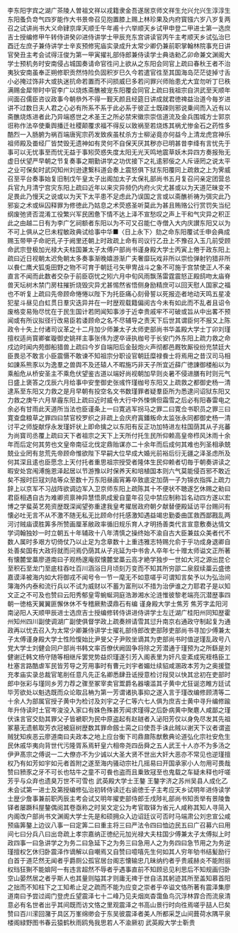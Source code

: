 <!-- { "loadSidebar": true } -->
李东阳字宾之湖广茶陵人曽祖文祥以戎籍隶金吾遂居京师文祥生允兴允兴生淳淳生东阳蚤负竒气四岁能作大书景帝召见抱置膝上赐上林珍果及内府寳镪六岁八岁复两召之试讲尚书大义命肄京庠天顺壬午年甫十六举顺天乡试甲申登二甲进士第一选庶吉士授编修甲午转侍讲癸卯进侍讲学士甲辰充东宫讲读官丙午主考顺天乡试弘治巳酉迁左庶子兼侍讲学士辛亥预修宪庙实录成升太常少卿仍兼前职掌翰林院事充日讲官癸丑主考会试得汪俊为第一甲寅擢礼部侍郎兼侍读学士典诰勑乙卯命兼文渊阁大学士预机务时安南侵占城国奏请命官徃问上欲从之东阳会同官上疏曰春秋王者不治夷狄安南虽奉正朔修职贡然恃险负固积岁巳久今若遣官徃至其国海岛茫茫徒掉寸舌小必掩过饰非大或执迷抗命若置而不问损威巳多若问罪兴师贻患尤大宜勿听丁巳秩满赐金犀带时中官李广以烧炼斋醮被宠东阳覆会同官上疏曰我祖宗自洪武至天顺年间面召儒臣咨议政事今朝叅外不得一觐天颜且经筵日讲成就君徳禆益治道今毎岁进讲不过数日夫人君之心必有所系不系于此必系于彼正士既疎则邪说乗间而入近有以斋醮烧炼进者此乃异端惑世之术圣王之所必禁宋徽宗崇信道流及金兵围城方士郭京诳称作法卒使乗舆播迁社稷颠覆求福不得反以致祸至若烧炼其祸尤惨金石之药性多酷烈一入肠腑为祸百端唐宪宗药发致疾虽杖杀方士柳泌竟亦何益今上清龙虎宫神乐祖师殿及畨经厂皆焚毁无遗神如有灵何不自保天厌其秽亦已明甚昔李绛有言忧先于事可以无忧事至而忧无益于事矧荧惑失度太阳无光天鸣地震草妖木异四方奏报殆无虚日伏望严早朝之节复奏事之期勤讲学之功优接下之礼逺邪佞之人斥诬罔之说太平之业可保矣时武冈知州刘逊逮繋科道会奏上震怒俱下狱东阳覆同上疏救之上为霁威召至平台奏事始复旧制戊午皇太子出阁加太子太保礼部尚书五月复召问亲定团营总兵官九月清宁宫灾东阳上疏曰近年以来灾异频仍内府火灾尤甚或以为天道茫昧变不足畏此乃慢天之说或以为天下太平患不足虑此乃误国之言或以斋醮祈祷为弭灾此乃邪妄之术或纵囚释罪为修徳此乃姑息之术荧惑圣听莫此为甚且贿赂公行赏罚失当纪纲废弛贤否混淆工役繁兴军民困惫下情不达上泽不宣愁叹之声上干和气灾异之积正此之由越二日有为李广乞祠额者东阳以为不可又召能仁寺僧入大内庆讃东阳又以为不可上俱从之巳未程敏政典试给事中华■〈日上永下〉劾之命东阳覆试壬申会典成赐玉带甲子命祀孔子于阙里还朝上时政疏上命有司议行乙丑上不豫召入玉几前受顾命武宗登极加光禄大夫柱国兼太子太傅户部尚书谨身殿大学士丙寅上倦于政东阳上疏曰近日视朝太迟免朝太多奏事渐晚嬉游渐广夫奢靡玩戏非所以崇俭弹射钓猎非所以飬仁鹰犬狐兎田野之物不可育于朝廷弓矢甲冑战斗之象不可施于宫禁使正人不亲直言不闻而此数者交杂于前臣窃忧之矧六月中旬风雨飘荡雷霆震怒正殿鸱吻太庙脊兽天坛树木禁门房柱摧折烧毁灾异尤甚惕然省悟侧身励精庶可以回天慰人国家之福也不听复上疏曰先帝顾命惓惓以陛下为托臣痛心刻骨誓以死报迩者地动天鸣五星凌犯星斗昼见白虹贯日羣灾迭异并在一时歴观载籍偏阅古今未有如此而不乱者且诏令废格变易殆尽忧在于民生国计若罔闻知事涉于近幸贵戚牢不可破或旨从中出畧不预闻或有所议拟径行改易臣若诿顾命之名不尽辅导之责天下后世其谓臣何不报又上陈政令十失上付诸司议革之十二月加少师兼太子太师吏部尚书华盖殿大学士丁卯刘瑾擅权适尚寳卿崔璇御史姚祥主事张伟为逻卒诬执枷号于长安门外东阳上疏力救之命戍边时闻内苑御船猎兽上疏曰今岁自端阳后金鼔炮火声彻都邑厩牧厮役纷充禁廷大臣畏忌不敢言小臣震慑不敢谏不知祖宗分职设官朝廷糜禄飬士将焉用之昔汉司马相如諌系熊豕以为逸羣之兽舆不及还辕人不暇施巧非天子所宜近薛广徳諌御楼船以为乘船危从桥安圣主不乘危伏望鉴古道以端好尚视朝加早则炎暑不侵进膳有时则元气日盛上褒答之戊辰六月给事中安奎御史张彧忤瑾枷号东阳又上疏救之都御史杨一清逮系至东阳又力救之是月早朝有投空名文书数瑾罪者疑羣臣所为悉逮问诏狱东阳又力救之庚午六月旱霾东阳上疏曰近时威令大行中外悚惧但霜雪之后必有阳春雷电之余必有甘雨此天道所当法也臣谨条上一曰寛逃军拐马之罪二曰寛佥书职员之罪三曰寛查盘粮草之罪四曰禁官校罗织之非疏上会庆府寘鐇叛命太监张永同都御史杨一清讨平之师旋献俘永发瑾奸状上即命擒之以东阳有反正功加特进左柱国荫其从子兆蕃为尚寳司丞覆上疏曰天下者祖宗之天下上天所付托生民所仰赖高皇帝栉风沐雨十余年而后定何其劳也文皇帝南征北伐定鼎贻谋亦二十余年而后成何其难也列圣相承兢兢业业罔有怠荒先帝顾命惟欲陛下早嗣大位早成大婚光前裕后衍无疆之泽圣虑所及何其深且逺也臣愿念上天付托者重思祖宗授受者隆体生民仰赖者切毎于朝奏讲读之暇安处宫闱溥施恩泽起居以节游豫以时保养天和培植国本则六气莫能侵百邪不敢近矣不报时巨冦刘陆等众至数十万东阳昼画宵筹卒致底定加荫一子为锦衣指挥上疏力辞上以京军不习战阵欲调边军入卫京师东阳上疏陈其十不便状不聴遂乞休赐之勑曰君臣相遇自古为难卿资禀神异慧悟夙成爰自童年召见中禁应制称旨名动四方遂以宏博之学蜚英艺苑资歴既深闻望弥重逮我皇考擢居政府朝夕献替便殿延访平台赐问有懐必吐无言不从不激不随无私无比顾命付托感激知遇益竭忠勤委曲匡救西鄙戡乱两河讨贼庙谟胜筭多所赞画厘革敝政率循旧规乐育人才明扬善类代言宣意敷奏达情文学词翰独妙一时立朝五十年辅政十八年清慎之操终始不渝自古大臣兼兹众美者代不数人属时多艰方切倚仗乃以止足为念章数十上重违雅志特赐允俞于乎功成身退卿自处善矣国有大政将就而问焉仍荫其从子兆延为中书舎人卒年七十赠太师谥文正所著有懐麓堂藁廖道南曰子观杨邃庵叙懐麓堂藁云高才絶学独步一世如大河之源出昆仑至积石至龙门至底柱吞吐百川涵浴日月顷刻万变而不知其所穷邵二泉叙续藁云盛徳嘉谟泽被海内如大将御戎不闻号令一节一麾无不如意嗟乎可谓知言矣予以为弘治间簿海外内泰和流行兵以不试为威财以不蓄为富刑以不措为治伊谁之力耶君子是以知文正之不可及也赞曰云阳秀郁皇雩蜿蜒洞庭浩渺湘水沦涟惟彼黎老端亮沉潜歴事四朝一徳格天翼翼匪懈休休不专稽厥勲谟鼎石有编
谨身殿大学士焦芳
焦芳字孟阳河南泌阳人天顺甲辰进士选庶吉士授编修转侍讲进侍讲学士左迁湖广桂阳州同知歴霍州知州四川副使调湖广副使俱督学政上疏奏辨请雪其愆升南京右通政守制起复为通政再以忧去召入为太常少卿兼侍讲学士擢礼部侍郎改吏部陟吏部尚书寻加少傅兼太子太傅谨身殿大学士性险愎始比尹旻父子尹败坐谪其为吏部尚书时值逆瑾乱政号八党大学士刘健会同户部尚书韩文率百僚伏阙固争将除之芳潜通于瑾预为之所繇是刘健谢迁韩文杨守随等相继斥罢党势益炽瑾遂引芳入阁表里为奸凡变紊成宪桎梏臣工杜塞言路酷虐军民皆芳导之芳用事时有曹元刘宇者媚灶续貂咸溷政本芳为之奥援暨充孝庙实录总裁官笔削任意凡先正名卿悉肆丑诋授意检讨叚炅以快其忿初在吏部时郎中张彩与瑾同乡芳力荐之骤至冢宰卖官鬻爵名器壊滥其子黄中尤狂诞恣睢方廷试毕芳欲处以魁选既而众论取吕柟为第一芳谓诸执事抑之遂入言于瑾改编修顾清等二十余人为部属官授子黄中为检讨及刘宇之子仁等六七人俱为庶吉士黄中寻升编修踰年升侍读时土官岑浚没入家口有姝色殊甚芳闻求瑾得之后卧病黄中聚麀人咸鄙之瑾伏诛言官交劾其罪父子皆褫职为民中原盗起有赵鐩者入泌阳芳仅以身免尽发其先祖冢墓无遗骸取芳衣冠被庭树歴数其罪命劔士脔之曰使吾手诛此贼以谢天下议者谓盗贼犹知疾恶云廖道南曰夫政本之地上应台衡下司鼎鼐陈猷敷典论道弘化宗社安危生民休戚华夷向背世代污隆胥系焉轩皇六相帝尧四岳舜之五人武王十人亦不为多汤之伊尹髙宗之傅说一二大僚亦不为少诚以大圣大贤不世出大奸大恶亦不常见也逆瑾擅权乃有如芳如宇如元者首附之遂至海内骚动宗社几摇易曰开国承家小人勿用可畏哉赞曰豮豕之牙不可长也牯牛之童不可飬也盗而且乗致冦至也鬼载之车疑未释也吁嗟芳乎与众弃也遗臭万世不可雪也
武英殿大学士王鏊
王鏊字济之苏州吴县人成化乙未会试第一进士及第授编修弘治初转侍读迁右谕徳壬子主考应天乡试明年进侍读学士歴少詹事兼前职丙辰主考会试又明年擢吏部侍郎壬戌陟礼部尚书知贡举有景陵鲁铎者屡蹶科屋鏊偶阅其卷亟称之时吴文定公为考官取铎为省元人咸称其知人寻简入内阁改户部尚书文渊阁大学士先是和硕拥众入边诏廷议可否时马端肃公刘忠宣公咸预庙筭鏊上边议八事一曰定筭二曰重主将三曰严法令四曰恤边民五曰广召募六曰用间七曰分兵八曰出竒疏上孝宗嘉纳正徳纪元加光禄大夫柱国少傅兼太子太傅拟上时政四事一曰急讲学之为务二曰急延下之为务三曰急用人之为务四曰急节用之为务逆瑾擅权乞休归卧震泽作谪解以自嘲焉又自赞曰噫嘻先生何如其人穷年劬书结髪励行白首于道茫然无闻者乎爵厕公孤官居台阁志懐输忠几昧纳约者乎贵戚赫炎不能附丽权珰狂猘不能媕阿一有违言超然不辱者乎遇事直前不知顾忌见利思后不知规画归卧空山晏然居之者乎斯人也其量则隘其才则庸无禆于世自洁其躬迹其所至盖知慕首阳之拙而不知柱下之工知希止足之疏而不能为应变之崇者乎卒谥文恪所著有震泽集廖道南曰予尝过阊门登虎丘望震泽七十二峰乃见夫烟岚杳霭鱼鸟沉浮林霏合而流泉清意必有名世者出乎其间既而访文恪之里观震泽之书高山景行时向徃焉嗟乎喆人巳矣赞曰百川潆回潴于具区万峯绵缈会于东吴彼震泽者美人所都采芝山间葺荷水隅平泉楼阁緑野图书春云猿鹤秋雨鸥鳬我思若人不渝厥初
武英殿大学士靳贵
